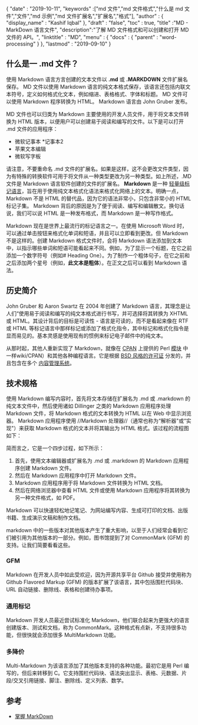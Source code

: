 {
  "date" : "2019-10-11",
  "keywords" :["md 文件","md 文件格式","什么是 md 文件","文件","md 示例","md 文件扩展名","扩展名","格式"],
  "author" : {
    "display_name" : "Kashif Iqbal"
},
  "draft" : "false",
  "toc" : true,
  "title" :"MD - MarkDown 语言文件",
  "description":"了解 MD 文件格式和可以创建和打开 MD 文件的 API。",
  "linktitle" : "MD",
  "menu" : {
    "docs" : {
      "parent" : "word-processing"
}
},
  "lastmod" : "2019-09-10"
}

## 什么是一 .md 文件？

使用 Markdown 语言方言创建的文本文件以 **.md** 或 **.MARKDOWN** 文件扩展名保存。 MD 文件以使用 Markdown 语言的纯文本格式保存，该语言还包括内联文本符号，定义如何格式化文本，例如缩进、表格格式、字体和标题。 MD 文件可以使用 Markdown 程序转换为 HTML。 Markdown 语言由 John Gruber 发布。

MD 文件也可以归类为 Markdown 主要使用的开发人员文件，用于将文本文件转换为 HTML 版本，以便用户可以创建易于阅读和编写的文件。以下是可以打开 .md 文件的应用程序：

* 微软记事本
*记事本2
* 苹果文本编辑
* 微软写字板

请注意，不要重命名 .md 文件的扩展名。如果是这样，这不会更改文件类型，因为有特殊的转换软件可用于将文件从一种类型更改为另一种类型。如上所述，.MD 文件是 Markdown 语言软件创建的文件的扩展名。 **Markdown** 是一种 [轻量级标记语言](https://en.wikipedia.org/wiki/Lightweight_markup_language)，旨在用于使用纯文本格式化语法来格式化网络上的文本。明确一点，Markdown 不是 HTML 的替代品，因为它的语法非常小，只包含非常小的 HTML 标记子集。 Markdown 背后的原因是为了便于阅读、编写和编辑散文。换句话说，我们可以说 HTML 是一种发布格式，而 Markdown 是一种写作格式。

Markdown 现在是世界上最流行的标记语言之一。在使用 Microsoft Word 时，可以通过单击按钮来格式化单词和短语，并且可以立即看到更改。但 Markdown 不是这样的。创建 Markdown 格式文件时，会将 Markdown 语法添加到文本中，以指示哪些单词和短语可能看起来不同。例如，为了显示一个标题，在它之前添加一个数字符号（例如# Heading One）。为了制作一个粗体句子，在它之前和之后添加两个星号（例如，**此文本是粗体**）。在正文之后可以看到 Markdown 语法。

## 历史简介

John Gruber 和 Aaron Swartz 在 2004 年创建了 Markdown 语言，其理念是让人们“使用易于阅读和编写的纯文本格式进行书写，并可选择将其转换为 XHTML 或 HTML。其设计背后的目标是可读性 - 语言是可读的，而不是看起来像在 RTF 或 HTML 等标记语言中那样标记或添加了格式化指令，其中标记和格式化指令是显而易见的。基本灵感是使用现有的惯例来标记电子邮件中的纯文本。

从那时起，其他人重新实现了 Markdown，就像在 [CPAN](https://en.wikipedia.org/) 上提供的 Perl [模块](https://en.wikipedia.org/wiki/Modular_programming) 中一样wiki/CPAN）和其他各种编程语言。它是根据 [BSD 风格的许可证](https://en.wikipedia.org/wiki/BSD_license) 分发的，并且包含在多个 [内容管理系统](https://en.wikipedia.org/wiki/Content_management_system)。

## 技术规格

使用 Markdown 编写内容时，首先将文本存储在扩展名为 .md 或 .markdown 的纯文本文件中，然后使用诸如 Dillinger 之类的 Markdown 应用程序处理 Markdown 文件，将 Markdown 格式的文本转换为 HTML 以在 Web 中显示浏览器。 Markdown 应用程序使用 //Markdown 处理器//（通常也称为“解析器"或“实现"）来获取 Markdown 格式的文本并将其输出为 HTML 格式。该过程的流程图如下：

简而言之，它是一个四步过程，如下所示：

1. 首先，使用文本编辑器或扩展名为 .md 或 .markdown 的 Markdown 应用程序创建 Markdown 文件。
1. 然后在 Markdown 应用程序中打开 Markdown 文件。
1. Markdown 应用程序用于将 Markdown 文件转换为 HTML 文档。
1. 然后在网络浏览器中查看 HTML 文件或使用 Markdown 应用程序将其转换为另一种文件格式，如 PDF。

Markdown 可以快速轻松地记笔记、为网站编写内容、生成可打印的文档、出版书籍、生成演示文稿和制作文档。

markdown 中的一些版本对其他版本产生了重大影响，以至于人们经常会看到它们被引用为其他版本的一部分。例如，图书馆提到了对 CommonMark (GFM) 的支持。让我们简要看看这些。

### GFM
Markdown 在开发人员中如此受欢迎，因为开源共享平台 Github 接受并使用称为 Github Flavored Markup (GFM) 的版本扩展了该语言，其中包括围栏代码块、URL 自动链接、删除线、表格和创建待办事项。

### 通用标记
Markdown 开发人员最近尝试标准化 Markdown，他们联合起来为更强大的语言创建版本、测试和文档，称为 CommonMark。这种格式有点新，不支持很多功能，但很快就会添加很多 MultiMarkdown 功能。

### 多降价
Multi-Markdown 为该语言添加了其他版本支持的各种功能。最初它是用 Perl 编写的，但后来转移到 C。它支持围栏代码块、语法突出显示、表格、元数据、片段/交叉引用链接、脚注、删除线、定义列表、数学。

## 参考

* [掌握 MarkDown](https://docs.github.com/en/get-started/writing-on-github/getting-started-with-writing-and-formatting-on-github/basic-writing-and-formatting-syntax)

